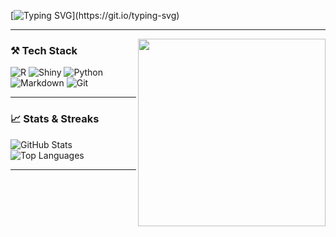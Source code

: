 <!-- Typing animation header -->
[![Typing SVG](https://readme-typing-svg.demolab.com?font=Fira+Code&duration=3000&pause=1000&color=00F7FF&center=true&vCenter=true&width=500&lines=Hey+I'm+Andrew+Cardona+%E3%83%8B%E3%83%A3%E3%83%B3;Welcome!)](https://git.io/typing-svg)

---

<img src="https://media2.giphy.com/media/v1.Y2lkPTc5MGI3NjExMXQ2ZGdkOTNhczFpY2F0ZjNvdXZjYXhsZ3kzb3YyMmg1a21wazRiZiZlcD12MV9pbnRlcm5hbF9naWZfYnlfaWQmY3Q9Zw/66pRZHpxoOOXvf8zQX/giphy.gif" width="300" align="right" />

### ⚒️ Tech Stack

![R](https://img.shields.io/badge/R-276DC3?logo=r&logoColor=white)
![Shiny](https://img.shields.io/badge/Shiny-1E88E5?logo=rstudio&logoColor=white)
![Python](https://img.shields.io/badge/Python-3776AB?logo=python&logoColor=white)
![Markdown](https://img.shields.io/badge/Markdown-000000?logo=markdown&logoColor=white)
![Git](https://img.shields.io/badge/Git-F05032?logo=git&logoColor=white)

---

### 📈 Stats & Streaks

![GitHub Stats](https://github-readme-stats.vercel.app/api?username=a-cardona&show_icons=true&theme=tokyonight&hide_border=true)
![Top Languages](https://github-readme-stats.vercel.app/api/top-langs/?username=a-cardona&layout=compact&theme=tokyonight&hide_border=true)

---
